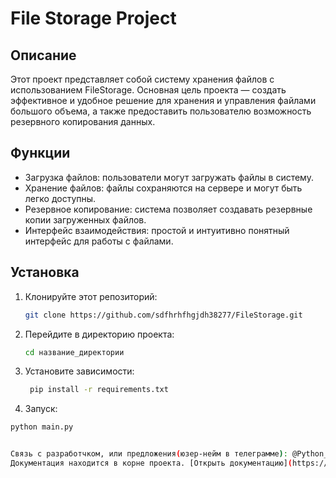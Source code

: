 # File Storage Project

## Описание

Этот проект представляет собой систему хранения файлов с использованием FileStorage. Основная цель проекта — создать эффективное и удобное решение для хранения и управления файлами большого объема, а также предоставить пользователю возможность резервного копирования данных.

## Функции

- Загрузка файлов: пользователи могут загружать файлы в систему.
- Хранение файлов: файлы сохраняются на сервере и могут быть легко доступны.
- Резервное копирование: система позволяет создавать резервные копии загруженных файлов.
- Интерфейс взаимодействия: простой и интуитивно понятный интерфейс для работы с файлами.

## Установка

1. Клонируйте этот репозиторий:

   ```bash
   git clone https://github.com/sdfhrhfhgjdh38277/FileStorage.git
2. Перейдите в директорию проекта:
    ```bash
   cd название_директории
3. Установите зависимости:
   ```bash
    pip install -r requirements.txt

4. Запуск:
  ```bash
  python main.py


Связь с разработчком, или предложения(юзер-нейм в телеграмме): @Python_tor
Документация находится в корне проекта. [Открыть документацию](https://github.com/sdfhrhfhgjdh38277/FileStorage/blob/main/FLS_Project_Documentation_Russian_lang.docx)
